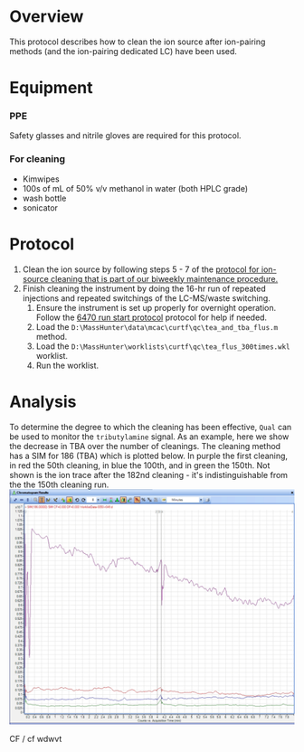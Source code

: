# Overview

This protocol describes how to clean the ion source after ion-pairing methods (and the ion-pairing dedicated LC) have been used.  

# Equipment

### PPE
Safety glasses and nitrile gloves are required for this protocol.

### For cleaning

* Kimwipes
* 100s of mL of 50% v/v methanol in water (both HPLC grade)
* wash bottle
* sonicator

# Protocol
1. Clean the ion source by following steps 5 - 7 of the [protocol for ion-source cleaning that is part of our biweekly maintenance procedure.](biweekly_maintenance_and_QC.md)
2. Finish cleaning the instrument by doing the 16-hr run of repeated injections and repeated switchings of the LC-MS/waste switching.
	1. Ensure the instrument is set up properly for overnight operation.  Follow the [6470 run start protocol](../start_6470_lcms_run_protocol.md) protocol for help if needed.
	2. Load the `D:\MassHunter\data\mcac\curtf\qc\tea_and_tba_flus.m` method.
	3. Load the `D:\MassHunter\worklists\curtf\qc\tea_flus_300times.wkl` worklist. 
	4. Run the worklist.

# Analysis
To determine the degree to which the cleaning has been effective, `Qual` can be used to monitor the `tributylamine` signal. As an example, here we show the decrease in TBA over the number of cleanings. The cleaning method has a SIM for 186 (TBA) which is plotted below. In purple the first cleaning, in red the 50th cleaning, in blue the 100th, and in green the 150th. Not shown is the ion trace after the 182nd cleaning - it's indistinguishable from the the 150th cleaning run.
![2018/12/08 cleaning](tba_signal.png?raw=true "2018/12/08 cleaning")


CF / cf
wdwvt
